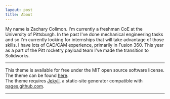 ```yaml
---
layout: post
title: About
---
```


<p>
My name is Zachary Colimon. I'm currently a freshman CoE at the University of Pittsburgh. In the past I've done mechanical engineering tasks and so I'm currently looking for internships that will take advantage of those skills. I have lots of CAD/CAM experience, primarily in Fusion 360. This year as a part of the Pitt rocketry payload team I've made the transition to Solidworks.
</p>

<hr>

<p>
This theme is available for free under the MIT open source software license.
<br>
The theme can be found <a href="https://github.com/benradford/Slate-and-Simple-Jekyll-Theme">here</a>.
<br>
The theme requires <a href="https://jekyllrb.com">Jekyll</a>, a static-site generator compatible with <a href="https://pages.github.com">pages.github.com</a>.
</p>

<hr>

